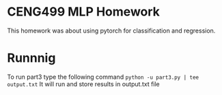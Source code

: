 # CENG499 MLP Homework

This homework was about using pytorch for classification and regression.


# Runnnig
To run part3 type the following command
`python -u part3.py | tee output.txt`
It will run and store results in output.txt file
